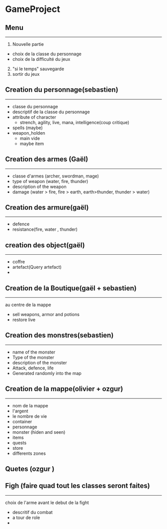 # GameProject
## Menu
***
1. Nouvelle partie
* choix de la classe du personnage
* choix de la difficulté du jeux 
2. "si le temps" sauvegarde 
3. sortir du jeux


## Creation du personnage(sebastien)
***
* classe du personnage
* descriptif de la classe du personnage
* attribute of character 
    * strench, agility, live, mana, intelligence(coup critique)
* spells (maybe)
* weapon_holden
    * main vide 
    * maybe item

## Creation des armes (Gaël)
***
* classe d'armes (archer, swordman, mage)
* type of weapon (water, fire, thunder)
* description of the weapon
* damage (water > fire, fire > earth, earth>thunder, thunder > water)


## Creation des armure(gaël)
***
* defence 
* resistance(fire, water , thunder)


## creation des object(gaël)
***
* coffre
* artefact(Query artefact)
*


## Creation de la Boutique(gaël + sebastien)
***
au centre de la mappe
* sell weapons, armor and potions
* restore live


## Creation des monstres(sebastien)
***
* name of the monster 
* Type of the monster
* description of the monster
* Attack, defence, life
* Generated randomly into the map


## Creation de la mappe(olivier + ozgur)
***
* nom de la mappe
* l'argent 
* le nombre de vie 
* container 
* personnage 
* monster (hiden and seen)
* items 
* quests 
* store
* differents zones 


## Quetes (ozgur )



## Figh (faire quad tout les classes seront faites)
***
choix de l'arme avant le debut de la fight 
* descritif du combat 
* a tour de role 
* 
